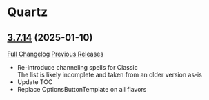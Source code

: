 # Quartz

## [3.7.14](https://github.com/Nevcairiel/Quartz/tree/3.7.14) (2025-01-10)
[Full Changelog](https://github.com/Nevcairiel/Quartz/compare/3.7.13...3.7.14) [Previous Releases](https://github.com/Nevcairiel/Quartz/releases)

- Re-introduce channeling spells for Classic  
    The list is likely incomplete and taken from an older version as-is  
- Update TOC  
- Replace OptionsButtonTemplate on all flavors  

